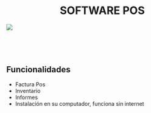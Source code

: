<p align="center">


<h1 align="center">SOFTWARE POS</h1>
<img src="https://elprimo0909.github.io/SitioWeb_elPrimo/img/pos1.png" > 

<a href="https://sm-software-colombia.github.io/sm/img/logoPOS2.png" id="logo"></a>
<br/>

<p align="center">

</a>
</p>
<br/>


## Funcionalidades
- Factura Pos
- Inventario
- Informes
- Instalación en su computador, funciona sin internet


